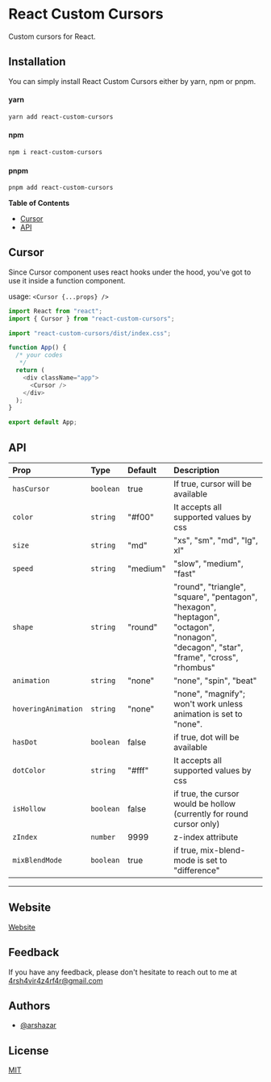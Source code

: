 # React Custom Cursors

Custom cursors for React.

## Installation

You can simply install React Custom Cursors either by yarn, npm or pnpm.

#### yarn

```bash
yarn add react-custom-cursors
```

#### npm

```bash
npm i react-custom-cursors
```

#### pnpm

```bash
pnpm add react-custom-cursors
```

**Table of Contents**

- [Cursor](#Cursor)
- [API](#API)

## Cursor

Since Cursor component uses react hooks under the hood, you've got to use it inside a function component.

usage: `<Cursor {...props} />`

```js
import React from "react";
import { Cursor } from "react-custom-cursors";

import "react-custom-cursors/dist/index.css";

function App() {
  /* your codes
   */
  return (
    <div className="app">
      <Cursor />
    </div>
  );
}

export default App;
```

## API

| Prop                | Type      | Default  | Description                                                                                                                            |
| :------------------ | :-------- | :------- | :------------------------------------------------------------------------------------------------------------------------------------- |
| `hasCursor`         | `boolean` | true     | If true, cursor will be available                                                                                                      |
| `color`             | `string`  | "#f00"   | It accepts all supported values by css                                                                                                 |
| `size`              | `string`  | "md"     | "xs", "sm", "md", "lg", xl"                                                                                                            |
| `speed`             | `string`  | "medium" | "slow", "medium", "fast"                                                                                                               |
| `shape`             | `string`  | "round"  | "round", "triangle", "square", "pentagon", "hexagon", "heptagon", "octagon", "nonagon", "decagon", "star", "frame", "cross", "rhombus" |
| `animation`         | `string`  | "none"   | "none", "spin", "beat"                                                                                                                 |
| `hoveringAnimation` | `string`  | "none"   | "none", "magnify"; won't work unless animation is set to "none".                                                                       |
| `hasDot`            | `boolean` | false    | if true, dot will be available                                                                                                         |
| `dotColor`          | `string`  | "#fff"   | It accepts all supported values by css                                                                                                 |
| `isHollow`          | `boolean` | false    | if true, the cursor would be hollow (currently for round cursor only)                                                                  |
| `zIndex`            | `number`  | 9999     | z-index attribute                                                                                                                      |
| `mixBlendMode`      | `boolean` | true     | if true, mix-blend-mode is set to "difference"                                                                                         |

---

## Website

[Website](https://react-custom-cursors.netlify.app)

## Feedback

If you have any feedback, please don't hesitate to reach out to me at 4rsh4vir4z4rf4r@gmail.com

## Authors

- [@arshazar](https://www.github.com/arshazar)

## License

[MIT](https://choosealicense.com/licenses/mit/)

